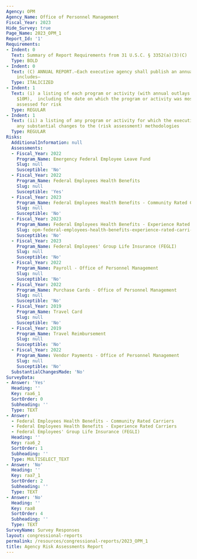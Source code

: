 ```yaml
---
Agency: OPM
Agency_Name: Office of Personnel Management
Fiscal_Year: 2023
Hide_Survey: true
Page_Name: 2023_OPM_1
Report_Id: '1'
Requirements:
- Indent: 0
  Text: Summary of Report Requirements from 31 U.S.C. § 3352(a)(3)(C)
  Type: BOLD
- Indent: 0
  Text: (C) ANNUAL REPORT.—Each executive agency shall publish an annual report that
    includes—
  Type: ITALICIZED
- Indent: 1
  Text: (i) a listing of each program or activity (with annual outlays greater than
    $10M),  including the date on which the program or activity was most recently
    assessed for risk
  Type: REGULAR
- Indent: 1
  Text: (ii) a listing of any program or activity for which the executive agency makes
    any substantial changes to the (risk assessment) methodologies
  Type: REGULAR
Risks:
  AdditionalInformation: null
  Assessments:
  - Fiscal_Year: 2022
    Program_Name: Emergency Federal Employee Leave Fund
    Slug: null
    Susceptible: 'No'
  - Fiscal_Year: 2022
    Program_Name: Federal Employees Health Benefits
    Slug: null
    Susceptible: 'Yes'
  - Fiscal_Year: 2023
    Program_Name: Federal Employees Health Benefits - Community Rated Carriers
    Slug: null
    Susceptible: 'No'
  - Fiscal_Year: 2023
    Program_Name: Federal Employees Health Benefits - Experience Rated Carriers
    Slug: opm-federal-employees-health-benefits-experience-rated-carri-510c90c7
    Susceptible: 'No'
  - Fiscal_Year: 2023
    Program_Name: Federal Employees' Group Life Insurance (FEGLI)
    Slug: null
    Susceptible: 'No'
  - Fiscal_Year: 2022
    Program_Name: Payroll - Office of Personnel Management
    Slug: null
    Susceptible: 'No'
  - Fiscal_Year: 2022
    Program_Name: Purchase Cards - Office of Personnel Management
    Slug: null
    Susceptible: 'No'
  - Fiscal_Year: 2019
    Program_Name: Travel Card
    Slug: null
    Susceptible: 'No'
  - Fiscal_Year: 2019
    Program_Name: Travel Reimbursement
    Slug: null
    Susceptible: 'No'
  - Fiscal_Year: 2022
    Program_Name: Vendor Payments - Office of Personnel Management
    Slug: null
    Susceptible: 'No'
  SubstantialChangesMade: 'No'
SurveyData:
- Answer: 'Yes'
  Heading: ''
  Key: raa6_1
  SortOrder: 0
  Subheading: ''
  Type: TEXT
- Answer:
  - Federal Employees Health Benefits - Community Rated Carriers
  - Federal Employees Health Benefits - Experience Rated Carriers
  - Federal Employees' Group Life Insurance (FEGLI)
  Heading: ''
  Key: raa6_2
  SortOrder: 1
  Subheading: ''
  Type: MULTISELECT_TEXT
- Answer: 'No'
  Heading: ''
  Key: raa7_1
  SortOrder: 2
  Subheading: ''
  Type: TEXT
- Answer: 'No'
  Heading: ''
  Key: raa8
  SortOrder: 4
  Subheading: ''
  Type: TEXT
SurveyName: Survey Responses
layout: congressional-reports
permalink: /resources/congressional-reports/2023_OPM_1
title: Agency Risk Assessments Report
---
```

